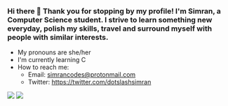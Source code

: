 ### Hi there 👋 Thank you for stopping by my profile! I'm Simran, a Computer Science student. I strive to learn something new everyday, polish my skills, travel and surround myself with people with similar interests.
- My pronouns are she/her
- I'm currently learning C
- How to reach me:
    - Email: simrancodes@protonmail.com
    - Twitter: https://twitter.com/dotslashsimran
 <img src="https://github-readme-stats.vercel.app/api?username=dotslashsimran&&show_icons=true&title_color=ffffff&icon_color=bb2acf&text_color=daf7dc&bg_color=151515">
 <img src="https://github-readme-stats.vercel.app/api/top-langs/?username=DOTSLASHSIMRAN&show_icons=true&theme=radical)">

<!--
**dotslashsimran/dotslashsimran** is a ✨ _special_ ✨ repository because its `README.md` (this file) appears on your GitHub profile.

Here are some ideas to get you started:

- 🔭 I’m currently working on ...
- 🌱 I’m currently learning ...
- 👯 I’m looking to collaborate on ...
- 🤔 I’m looking for help with ...
- 💬 Ask me about ...
- 📫 How to reach me: ...
- 😄 Pronouns: ...
- ⚡ Fun fact: ...
-->

